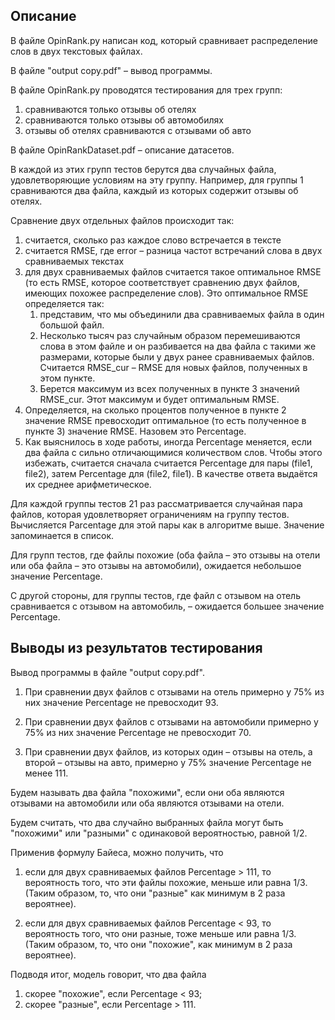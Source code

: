## Описание
В файле OpinRank.py написан код, который
сравнивает распределение слов в двух текстовых файлах.

В файле "output copy.pdf" – вывод программы.

В файле OpinRank.py проводятся тестирования для трех
групп:
1) сравниваются только отзывы об отелях
2) сравниваются только отзывы об автомобилях
3) отзывы об отелях сравниваются с отзывами об авто

В файле OpinRankDataset.pdf – описание датасетов.

В каждой из этих групп тестов берутся два случайных
файла, удовлетворяющие условиям на эту группу. Например,
для группы 1 сравниваются два файла, каждый
из которых содержит отзывы об отелях.

Сравнение двух отдельных файлов происходит так:
1) считается, сколько раз каждое слово встречается в тексте
2) считается RMSE, где error – разница частот встречаний слова в 
двух сравниваемых текстах
3) для двух сравниваемых файлов считается такое оптимальное
RMSE (то есть RMSE, которое соответствует сравнению двух файлов,
имеющих похожее распределение слов). Это оптимальное
RMSE определяется так:
   1) представим, что мы объединили два сравниваемых 
   файла в один большой файл.
   2) Несколько тысяч раз случайным
   образом перемешиваются слова в этом файле и он
   разбивается на два файла с такими же размерами,
   которые были у двух ранее сравниваемых файлов.
   Считается RMSE_cur – RMSE для новых файлов, полученных
   в этом пункте.
   3) Берется максимум из всех полученных в пункте
   3 значений RMSE_cur. Этот максимум и будет 
   оптимальным RMSE.
4) Определяется, на сколько процентов полученное в пункте
2 значение RMSE превосходит оптимальное (то есть полученное
в пункте 3) значение RMSE. Назовем это Percentage.
5) Как выяснилось в ходе работы, иногда Percentage меняется,
если два файла с сильно отличающимися количеством слов.
Чтобы этого избежать, считается сначала считается Percentage
для пары (file1, file2), затем Percentage для 
(file2, file1). В качестве ответа выдаётся их среднее
арифметическое.

Для каждой группы тестов
21 раз рассматривается случайная пара файлов,
которая удовлетворяет ограничениям на группу тестов.
Вычисляется Parcentage для этой пары как в алгоритме выше.
Значение запоминается в список.

Для групп тестов, где файлы похожие (оба файла – это
отзывы на отели или оба файла – это отзывы на автомобили),
ожидается небольшое значение Percentage.

С другой стороны, для группы тестов, где
файл с отзывом на отель сравнивается с 
отзывом на автомобиль, – ожидается большее значение
Percentage.

## Выводы из результатов тестирования
Вывод программы в файле "output copy.pdf".

1) При сравнении двух файлов с отзывами на отель
примерно у 75% из них значение Percentage не 
превосходит 93.

2) При сравнении двух файлов с отзывами на автомобили
примерно у 75% из них значение Percentage не 
превосходит 70.

3) При сравнении двух файлов, из которых один
– отзывы на отель, а второй – отзывы на авто, примерно
у 75% значение Percentage не менее 111.

Будем называть два файла "похожими", если они оба
являются отзывами на автомобили или оба являются отзывами на отели.

Будем считать, что два случайно выбранных файла
могут быть "похожими" или "разными" с одинаковой
вероятностью, равной 1/2.


Применив формулу Байеса, можно получить, что
1) если для двух сравниваемых файлов
Percentage > 111, то вероятность того, что
эти файлы похожие, меньше или равна 1/3.
   (Таким образом, то, что они "разные" как минимум в 2 раза вероятнее).

2) если для двух сравниваемых файлов Percentage < 93, то
вероятность того, что они разные, тоже меньше или равна 1/3.
   (Таким образом, то, что они "похожие", как минимум в 2 раза вероятнее).

Подводя итог, модель говорит, что два файла
1) скорее "похожие", если Percentage < 93;
2) скорее "разные", если Percentage > 111.

